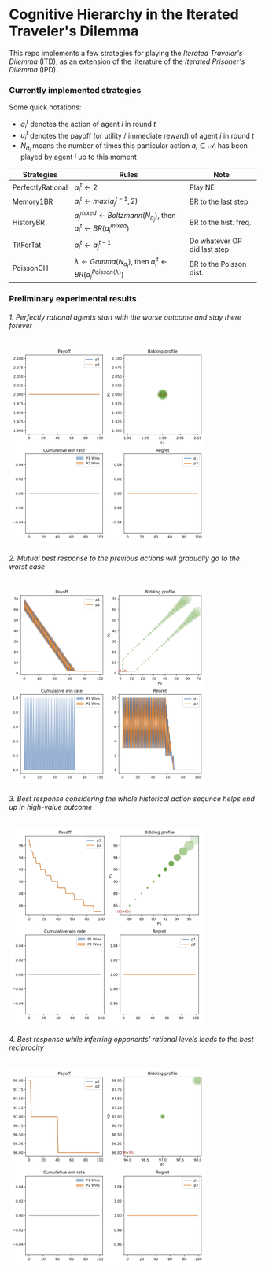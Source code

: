 # Cognitive Hierarchy in the Iterated Traveler's Dilemma

This repo implements a few strategies for playing the *Iterated Traveler's Dilemma* (ITD), as an extension of the literature of the *Iterated Prisoner's Dilemma* (IPD).

### Currently implemented strategies

Some quick notations:

- $a_i^t$ denotes the action of agent $i$ in round $t$
- $u_i^t$ denotes the payoff (or utility / immediate reward) of agent $i$ in round $t$ 
- $N_{a_i}$ means the number of times this particular action $a_i \in \mathcal{A}_i$ has been played by agent $i$ up to this moment

| Strategies        | Rules                                                        | Note                         |
| ----------------- | ------------------------------------------------------------ | ---------------------------- |
| PerfectlyRational | $a_i^t \gets 2$                                              | Play NE                      |
| Memory1BR         | $a_i^t \gets max(a_j^{t-1}, 2)$                              | BR to the last step          |
| HistoryBR         | $a_j^{mixed} \gets Boltzmann({N_{a_{j}}})$, then $a_i^t \gets BR(a_j^{mixed})$ | BR to the hist. freq.        |
| TitForTat         | $a_i^t \gets a_j^{t-1}$                                      | Do whatever OP did last step |
| PoissonCH         | $\lambda \gets Gamma(N_{a_j})$, then $a_i^t \gets BR(a_j^{Poisson(\lambda)})$ | BR to the Poisson dist.      |

### Preliminary experimental results

###### 1. Perfectly rational agents start with the worse outcome and stay there forever

<img src="results/pr-vs-pr.png" alt="pr-vs-pr" style="zoom:50%;" />

###### 2. Mutual best response to the previous actions will gradually go to the worst case 

<img src="results/m1br-vs-m1br.png" alt="m1br-vs-m1br" style="zoom:50%;" />

###### 3. Best response considering the whole historical action sequnce helps end up in high-value outcome

<img src="results/hbr-vs-hbr.png" alt="hbr-vs-hbr" style="zoom:50%;" />

###### 4. Best response while inferring opponents' rational levels leads to the best reciprocity

<img src="results/ch-vs-ch.png" alt="ch-vs-ch" style="zoom:50%;" />